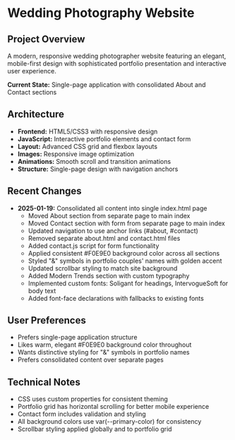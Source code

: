 # Wedding Photography Website

## Project Overview
A modern, responsive wedding photographer website featuring an elegant, mobile-first design with sophisticated portfolio presentation and interactive user experience.

**Current State:** Single-page application with consolidated About and Contact sections

## Architecture
- **Frontend:** HTML5/CSS3 with responsive design
- **JavaScript:** Interactive portfolio elements and contact form
- **Layout:** Advanced CSS grid and flexbox layouts
- **Images:** Responsive image optimization
- **Animations:** Smooth scroll and transition animations
- **Structure:** Single-page design with navigation anchors

## Recent Changes
- **2025-01-19:** Consolidated all content into single index.html page
  - Moved About section from separate page to main index
  - Moved Contact section with form from separate page to main index
  - Updated navigation to use anchor links (#about, #contact)
  - Removed separate about.html and contact.html files
  - Added contact.js script for form functionality
  - Applied consistent #F0E9E0 background color across all sections
  - Styled "&" symbols in portfolio couples' names with golden accent
  - Updated scrollbar styling to match site background
  - Added Modern Trends section with custom typography
  - Implemented custom fonts: Soligant for headings, IntervogueSoft for body text
  - Added font-face declarations with fallbacks to existing fonts

## User Preferences
- Prefers single-page application structure
- Likes warm, elegant #F0E9E0 background color throughout
- Wants distinctive styling for "&" symbols in portfolio names
- Prefers consolidated content over separate pages

## Technical Notes
- CSS uses custom properties for consistent theming
- Portfolio grid has horizontal scrolling for better mobile experience
- Contact form includes validation and styling
- All background colors use var(--primary-color) for consistency
- Scrollbar styling applied globally and to portfolio grid